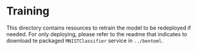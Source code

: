 # Training
This directory contains resources to retrain the model to be redeployed if needed. For only deploying, please refer to the readme that indicates to download te packaged `MNISTClassifier` service in `../bentoml`.